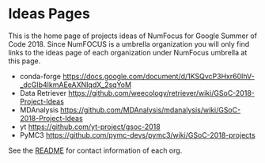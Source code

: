 # Ideas Pages

This is the home page of projects ideas of NumFocus for Google Summer of Code 2018.
Since NumFOCUS is a umbrella organization you will only find links to the ideas
page of each organization under NumFocus umbrella at this page.

- conda-forge https://docs.google.com/document/d/1KSQvcP3Hxr60IhV-_dcGIb4IkmAEeAXNIqdX_2sqYoM
- Data Retriever https://github.com/weecology/retriever/wiki/GSoC-2018-Project-Ideas
- MDAnalysis https://github.com/MDAnalysis/mdanalysis/wiki/GSoC-2018-Project-Ideas
- yt https://github.com/yt-project/gsoc-2018
- PyMC3 https://github.com/pymc-devs/pymc3/wiki/GSoC-2018-projects


See the [README](https://github.com/numfocus/gsoc/blob/master/READMD.md) for contact information of each org.
